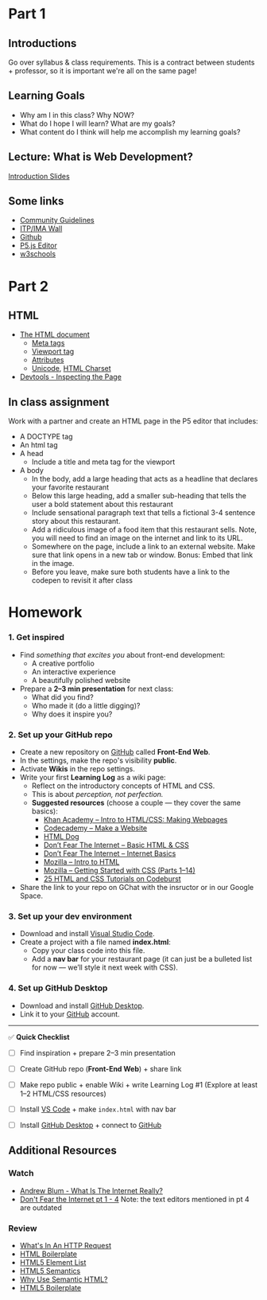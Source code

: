 # Part 1

## Introductions

Go over syllabus & class requirements. This is a contract between students + professor, so it is important we're all on the same page!

## Learning Goals

* Why am I in this class? Why NOW?
* What do I hope I will learn? What are my goals?
* What content do I think will help me accomplish my learning goals?

## Lecture: What is Web Development?

[Introduction Slides](https://docs.google.com/presentation/d/1TopvU9msiomXmC6m0DDSg0Oy3W669TZjBBCZ2wAnv7o/edit?usp=sharing)

## Some links

* [Community Guidelines](https://community.itp.io/community_statement)
* [ITP/IMA Wall](https://itp.nyu.edu/people/wall/)
* [Github](https://github.com/)
* [P5.js Editor](https://editor.p5js.org/)
* [w3schools](https://www.w3schools.com/)

# Part 2

## HTML

* [The HTML document](https://www.w3schools.com/tags/tag_doctype.asp)
  * [Meta tags](https://www.w3schools.com/tags/tag_meta.asp)
  * [Viewport tag](https://www.w3schools.com/css/css_rwd_viewport.asp)
  * [Attributes](https://www.geeksforgeeks.org/html-attributes/)
  * [Unicode](https://home.unicode.org/basic-info/overview/), [HTML Charset](https://www.w3schools.com/html/html_charset.asp)
* [Devtools - Inspecting the Page](https://developers.google.com/web/tools/chrome-devtools/dom/)

## In class assignment

Work with a partner and create an HTML page in the P5 editor that includes:

* A DOCTYPE tag
* An html tag
* A head
  * Include a title and meta tag for the viewport
* A body
  * In the body, add a large heading that acts as a headline that declares your favorite restaurant
  * Below this large heading, add a smaller sub-heading that tells the user a bold statement about this restaurant
  * Include sensational paragraph text that tells a fictional 3-4 sentence story about this restaurant.
  * Add a ridiculous image of a food item that this restaurant sells. Note, you will need to find an image on the internet and link to its URL.
  * Somewhere on the page, include a link to an external website. Make sure that link opens in a new tab or window. Bonus: Embed that link in the image.
  * Before you leave, make sure both students have a link to the codepen to revisit it after class

# Homework  

### 1. Get inspired  
- Find *something that excites you* about front-end development:  
  - A creative portfolio  
  - An interactive experience  
  - A beautifully polished website  
- Prepare a **2–3 min presentation** for next class:  
  - What did you find?  
  - Who made it (do a little digging)?  
  - Why does it inspire you?  

### 2. Set up your GitHub repo  
- Create a new repository on [GitHub](https://github.com/) called **Front-End Web**. 
- In the settings, make the repo's visibility **public**.  
- Activate **Wikis** in the repo settings.  
- Write your first **Learning Log** as a wiki page:  
  - Reflect on the introductory concepts of HTML and CSS.  
  - This is about *perception, not perfection.*  
  - **Suggested resources** (choose a couple — they cover the same basics):  
    - [Khan Academy – Intro to HTML/CSS: Making Webpages](https://www.khanacademy.org/computing/computer-programming/html-css)  
    - [Codecademy – Make a Website](https://www.codecademy.com/learn/make-a-website)  
    - [HTML Dog](https://htmldog.com/)  
    - [Don’t Fear The Internet – Basic HTML & CSS](http://www.dontfeartheinternet.com/)  
    - [Don’t Fear The Internet – Internet Basics](http://www.dontfeartheinternet.com/)  
    - [Mozilla – Intro to HTML](https://developer.mozilla.org/en-US/docs/Learn/HTML/Introduction_to_HTML)  
    - [Mozilla – Getting Started with CSS (Parts 1–14)](https://developer.mozilla.org/en-US/docs/Learn/CSS/First_steps)  
    - [25 HTML and CSS Tutorials on Codeburst](https://codeburst.io/25-html-css-tutorials-d35caaa9430d)   
- Share the link to your repo on GChat with the insructor or in our Google Space.  

### 3. Set up your dev environment  
- Download and install [Visual Studio Code](https://code.visualstudio.com/).  
- Create a project with a file named **index.html**:  
  - Copy your class code into this file.  
  - Add a **nav bar** for your restaurant page (it can just be a bulleted list for now — we’ll style it next week with CSS).   

### 4. Set up GitHub Desktop  
- Download and install [GitHub Desktop](https://desktop.github.com/).  
- Link it to your [GitHub](https://github.com/) account.  

---

✅ **Quick Checklist**  
- [ ] Find inspiration + prepare 2–3 min presentation  
- [ ] Create GitHub repo (**Front-End Web**) + share link  
- [ ] Make repo public + enable Wiki + write Learning Log #1 (Explore at least 1–2 HTML/CSS resources)
- [ ] Install [VS Code](https://code.visualstudio.com/) + make `index.html` with nav bar   
- [ ] Install [GitHub Desktop](https://desktop.github.com/) + connect to [GitHub](https://github.com/)  


## Additional Resources

### Watch
* [Andrew Blum - What Is The Internet Really?](https://www.ted.com/talks/andrew_blum_what_is_the_internet_really)
* [Don't Fear the Internet pt 1 - 4](http://www.dontfeartheinternet.com/) Note: the text editors mentioned in pt 4 are outdated

### Review
* [What's In An HTTP Request](http://rve.org.uk/dumprequest)
* [HTML Boilerplate](https://github.com/callihiggins/IMA-FE/tree/master/02_jan30_day2/HTML_Boilerplate)
* [HTML5 Element List](https://developer.mozilla.org/en-US/docs/Web/Guide/HTML/HTML5/HTML5_element_list)
* [HTML5 Semantics](http://diveintohtml5.info/semantics.html)
* [Why Use Semantic HTML?](https://css-tricks.com/why-how-and-when-to-use-semantic-html-and-aria/)
* [HTML5 Boilerplate](http://html5boilerplate.com/)

